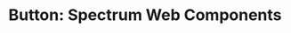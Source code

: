 ---
layout: examples.njk
title: 'Button: Spectrum Web Components'
displayName: Button
componentName: button
tags:
  - component-examples
---